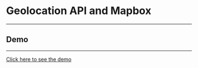 # Geolocation API and Mapbox

---

## Demo

---

[Click here to see the demo](https://stefanoturcarelli.github.io/gps-map/)
